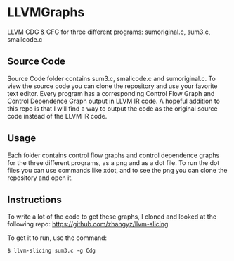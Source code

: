 # LLVMGraphs
LLVM CDG &amp; CFG for three different programs: sumoriginal.c, sum3.c, smallcode.c

## Source Code

Source Code folder contains sum3.c, smallcode.c and sumoriginal.c. To view the source code you can clone the repository and use your favorite text editor. Every program has a corresponding Control Flow Graph and Control Dependence Graph output in LLVM IR code. A hopeful addition to this repo is that I will find a way to output the code as the original source code instead of the LLVM IR code.

## Usage

Each folder contains control flow graphs and control dependence graphs for the three different programs, as a png and as a dot file. To run the dot files you can use commands like xdot, and to see the png you can clone the repository and open it.

## Instructions

To write a lot of the code to get these graphs, I cloned and looked at the following repo: https://github.com/zhangyz/llvm-slicing

To get it to run, use the command:
```
$ llvm-slicing sum3.c -g Cdg
```
